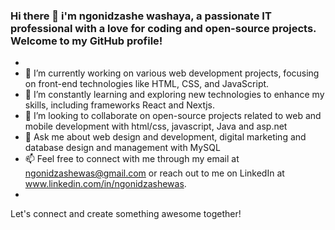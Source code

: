 ### Hi there 👋 i'm ngonidzashe washaya, a passionate IT professional with a love for coding and open-source projects. Welcome to my GitHub profile!
-
- 🔭 I’m currently working on various web development projects, focusing on front-end technologies like HTML, CSS, and JavaScript.
- 🌱 I’m constantly learning and exploring new technologies to enhance my skills, including frameworks React and Nextjs.
- 👯 I’m looking to collaborate on open-source projects related to web and mobile development with html/css, javascript, Java and asp.net
- 💬 Ask me about web design and development, digital marketing and database design and management with MySQL
- 📫 Feel free to connect with me through my email at ngonidzashewas@gmail.com or reach out to me on LinkedIn at www.linkedin.com/in/ngonidzashewas.
- 
Let's connect and create something awesome together!
